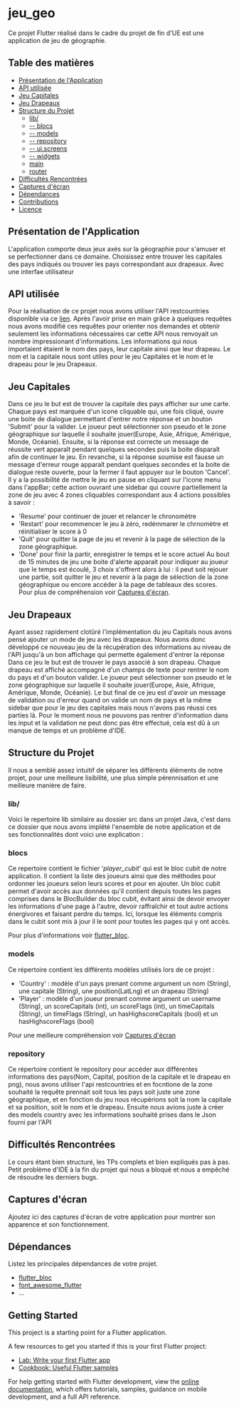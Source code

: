 # jeu_geo

Ce projet Flutter réalisé dans le cadre du projet de fin d'UE est une application de jeu de géographie.

## Table des matières

- [Présentation de l'Application](#présentation-de-lapplication)
- [API utilisée](#api)
- [Jeu Capitales](#jeu-capitales)
- [Jeu Drapeaux](#jeu-drapeaux)
- [Structure du Projet](#structure-du-projet)
   - [lib/](#lib)
   - [-- blocs](#blocs)
   - [-- models](#models)
   - [-- repository](#repository)
   - [-- ui.screens](#ui.screens)
   - [-- widgets](#widgets)
   - [main](#main)
   - [router](#router)
- [Difficultés Rencontrées](#difficultés-rencontrées)
- [Captures d'écran](#captures-décran)
- [Dépendances](#dépendances)
- [Contributions](#contributions)
- [Licence](#licence)

## Présentation de l'Application
L'application comporte deux jeux axés sur la géographie pour s'amuser et se perfectionner dans ce domaine. Choisissez entre trouver les capitales des pays indiqués ou trouver les pays correspondant aux drapeaux. Avec une interfae utilisateur 
## API utilisée

Pour la réalisation de ce projet nous avons utiliser l'API restcountries disponible via ce [lien]([https://restcountries.com/v3.1/all?fields=name,capital,capitalInfo](https://restcountries.com)). Après l'avoir prise en main grâce à quelques requêtes nous avons modifié ces requêtes pour orienter nos demandes et obtenir seulement les informations nécessaires car cette API nous renvoyait un nombre impressionant d'informations. Les informations qui nous importaient étaient le nom des pays, leur capitale ainsi que leur drapeau. Le nom et la capitale nous sont utiles pour le jeu Capitales et le nom et le drapeau pour le jeu Drapeaux.

## Jeu Capitales
Dans ce jeu le but est de trouver la capitale des pays afficher sur une carte. Chaque pays est marquée d'un icone cliquable qui, une fois cliqué, ouvre une boite de dialogue permettant d'entrer notre réponse et un bouton 'Submit' pour la valider. 
Le joueur peut sélectionner son pseudo et le zone géographique sur laquelle il souhaite jouer(Europe, Asie, Afrique, Amérique, Monde, Océanie).
Ensuite, si la réponse est correcte un message de réussite vert apparaît pendant quelques secondes puis la boite disparaît afin de continuer le jeu. En revanche, si la réponse soumise est fausse un message d'erreur rouge apparaît pendant quelques secondes et la boite de dialogue reste ouverte, pour la fermer il faut appuyer sur le bouton 'Cancel'. Il y a la possibilité de mettre le jeu en pause en cliquant sur l'icone menu dans l'appBar; cette action ouvrant une sidebar qui couvre partiellement la zone de jeu avec 4 zones cliquables correspondant aux 4 actions possibles à savoir : 
   - 'Resume' pour continuer de jouer et relancer le chronomètre
   - 'Restart' pour recommencer le jeu à zéro, redémmarer le chrnomètre et réinitialiser le score à 0
   - 'Quit' pour quitter la page de jeu et revenir à la page de sélection de la zone géographique.
   - 'Done' pour finir la partir, enregistrer le temps et le score actuel
Au bout de 15 minutes de jeu une boite d'alerte apparait pour indiquer au joueur que le temps est écoulé, 3 choix s'offrent alors à lui : il peut soit rejouer une partie, soit quitter le jeu et revenir à la page de sélection de la zone géographique ou encore accéder à la page de tableaux des scores.
Pour plus de compréhension voir [Captures d'écran](#capture-decran-jeu-capitals).


## Jeu Drapeaux
Ayant assez rapidement clotûré l'implémentation du jeu Capitals nous avons pensé ajouter un mode de jeu avec les drapeaux. Nous avons donc développé ce nouveau jeu de la récupération des informations au niveau de l'API jusqu'à un bon affichage qui permette également d'entrer la réponse 
Dans ce jeu le but est de trouver le pays associé à son drapeau. Chaque drapeau est affiché accompagné d'un champs de texte pour rentrer le nom du pays et d'un bouton valider.
Le joueur peut sélectionner son pseudo et le zone géographique sur laquelle il souhaite jouer(Europe, Asie, Afrique, Amérique, Monde, Océanie).
Le but final de ce jeu est d'avoir un message de validation ou d'erreur quand on valide un nom de pays et la même sidebar que pour le jeu des capitales mais nous n'avons pas réussi ces parties là.
Pour le moment nous ne pouvons pas rentrer d'information dans les input et la validation ne peut donc pas être effectué, cela est dû à un manque de temps et un problème d'IDE.

## Structure du Projet

Il nous a semblé assez intuitif de séparer les différents éléments de notre projet, pour une meilleure lisibilité, une plus simple pérennisation et une meilleure manière de faire.

### lib/

Voici le repertoire lib similaire au dossier src dans un projet Java, c'est dans ce dossier que nous avons implété l'ensemble de notre application et de ses fonctionnalités dont voici une explication : 

### blocs

Ce repertoire contient le fichier '*player_cubit*' qui est le bloc cubit de notre application. Il contient la liste des joueurs ainsi que des méthodes pour ordonner les joueurs selon leurs scores et pour en ajouter. Un bloc cubit permet d'avoir accès aux données qu'il contient depuis toutes les pages comprises dans le BlocBuilder du bloc cubit, évitant ainsi de devoir envoyer les informations d'une page à l'autre, devoir raffraîchir et tout autre actions énergivores et faisant perdre du temps. Ici, lorsque les éléments compris dans le cubit sont mis à jour il le sont pour toutes les pages qui y ont accès.

Pour plus d'informations voir [flutter_bloc]([https://pub.dev/packages/flutter_bloc]). 

### models

Ce répertoire contient les différents modèles utilisés lors de ce projet : 
- 'Country' : modèle d'un pays prenant comme argument un nom (String), une capitale (String), une position(LatLng) et un drapeau (String) 
- 'Player' : modèle d'un joueur prenant comme argument un username (String), un scoreCapitals (int), un scoreFlags (int), un timeCapitals (String), un timeFlags (String), un hasHighscoreCapitals (bool) et un hasHighscoreFlags (bool)

Pour une meilleure compréhension voir [Captures d'écran](#capture-decran-models)

### repository

Ce répertoire contient le repository pour accéder aux différentes informations des pays(Nom, Capital, position de la capitale et le drapeau en png), nous avons utiliser l'api restcountries et en focntione de la zone souhaité la requête prennait soit tous les pays soit juste une zone géographique, et en fonction du jeu nous récupérions soit la nom la capitale et sa position, soit le nom et le drapeau.
Ensuite nous avions juste à créer des models country avec les informations souhaité prises dans le Json fourni par l'API

## Difficultés Rencontrées
Le cours étant bien structuré, les TPs complets et bien expliqués pas à pas.
Petit problème d'IDE à la fin du projet qui nous a bloqué et nous a empêché de résoudre les derniers bugs.

## Captures d'écran

Ajoutez ici des captures d'écran de votre application pour montrer son apparence et son fonctionnement.

## Dépendances

Listez les principales dépendances de votre projet.

- [flutter_bloc](https://pub.dev/packages/flutter_bloc)
- [font_awesome_flutter](https://pub.dev/packages/font_awesome_flutter)
- ...


## Getting Started

This project is a starting point for a Flutter application.

A few resources to get you started if this is your first Flutter project:

- [Lab: Write your first Flutter app](https://docs.flutter.dev/get-started/codelab)
- [Cookbook: Useful Flutter samples](https://docs.flutter.dev/cookbook)

For help getting started with Flutter development, view the
[online documentation](https://docs.flutter.dev/), which offers tutorials,
samples, guidance on mobile development, and a full API reference.
